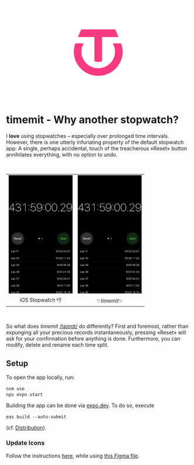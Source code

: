 <p align="center">
  <img src="assets/adaptive-icon.png" width="256">
</p>

# timemit - Why another stopwatch?

I **love** using stopwatches – especially over prolonged time intervals. However, there is one utterly infuriating property of the default stopwatch app: A single, perhaps accidental, touch of the treacherous «Reset» button annihilates everything, with no option to undo.

<br>
<table>
  <tr>
    <td><img src="docs/stopwatch.png" width=175 height=324></td>
    <td><img src="docs/stopwatch.png" width=175 height=324></td>
  </tr>
  <tr>
     <td style="text-align: center">iOS Stopwatch 👎</td>
     <td style="text-align: center">✨<i>timemit</i>✨</td>
  </tr>
 </table>
<br>

So what does _timemit_ [/taɪmɪt/](http://ipa-reader.xyz/?text=taɪmɪt) do differently? First and foremost, rather than expunging all your precious records instantaneously, pressing «Reset» will ask for your confirmation before anything is done. Furthermore, you can modify, delete and rename each time split.

## Setup

To open the app locally, run:

    nvm use
    npx expo start

Building the app can be done via [expo.dev](https://expo.dev). To do so, execute

    eas build --auto-submit

(cf. [Distribution](https://docs.expo.dev/distribution/introduction/)).

### Update Icons

Follow the instructions [here](https://docs.expo.dev/guides/app-icons/), while using [this Figma file](<https://www.figma.com/file/WXGPoWYsqeAgdCSo80IHV6/Expo-App-Icon-%26-Splash-(Community)?node-id=1%3A1357&t=kjvFzlWC2BSILXJ8-1>).
